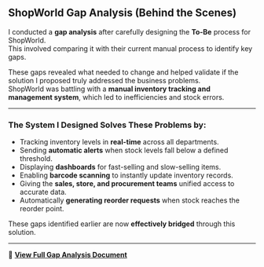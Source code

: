 ##  ShopWorld Gap Analysis (Behind the Scenes)

I conducted a **gap analysis** after carefully designing the **To-Be** process for ShopWorld.  
This involved comparing it with their current manual process to identify key gaps.  

These gaps revealed what needed to change and helped validate if the solution I proposed truly addressed the business problems.  
ShopWorld was battling with a **manual inventory tracking and management system**, which led to inefficiencies and stock errors.

---

### The System I Designed Solves These Problems by:
- Tracking inventory levels in **real-time** across all departments.  
- Sending **automatic alerts** when stock levels fall below a defined threshold.  
- Displaying **dashboards** for fast-selling and slow-selling items.  
- Enabling **barcode scanning** to instantly update inventory records.  
- Giving the **sales, store, and procurement teams** unified access to accurate data.  
- Automatically **generating reorder requests** when stock reaches the reorder point.

These gaps identified earlier are now **effectively bridged** through this solution.

---

📄 **[View Full Gap Analysis Document](link)**
